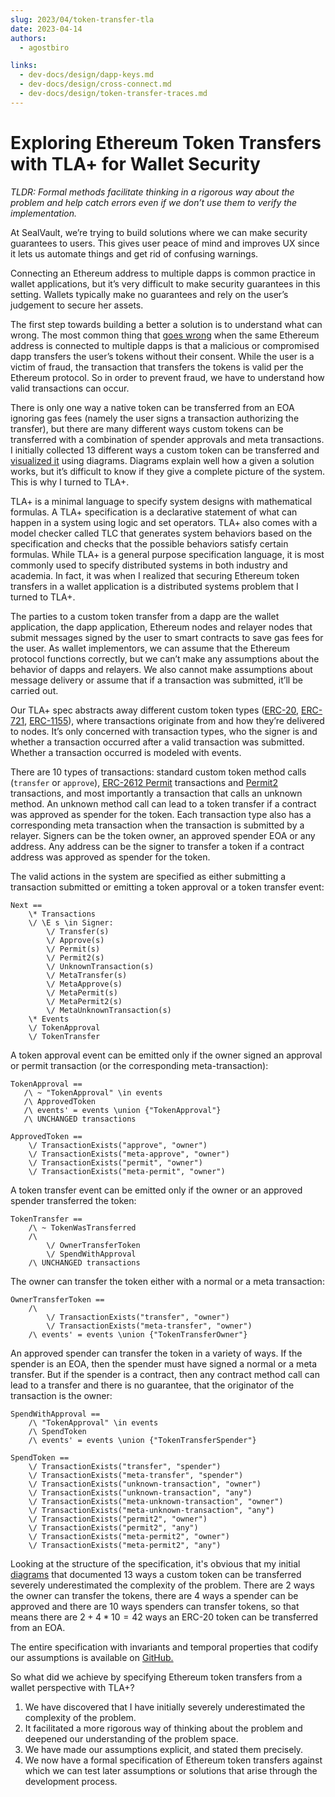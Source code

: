 ```yaml
---
slug: 2023/04/token-transfer-tla
date: 2023-04-14
authors:
  - agostbiro

links:
  - dev-docs/design/dapp-keys.md
  - dev-docs/design/cross-connect.md
  - dev-docs/design/token-transfer-traces.md
---
```


# Exploring Ethereum Token Transfers with TLA+ for Wallet Security


 _TLDR: Formal methods facilitate thinking in a rigorous way about the problem
 and help catch errors even if we don’t use them to verify the implementation._

<!-- more -->

At SealVault, we’re trying to build solutions where we can make security
guarantees to users. This gives user peace of mind and improves UX since it lets
us automate things and get rid of confusing warnings.

Connecting an Ethereum address to multiple dapps is common practice in wallet
applications, but it’s very difficult to make security guarantees in this
setting. Wallets typically make no guarantees and rely on the user’s judgement
to secure her assets.

The first step towards building a better a solution is to understand what can
wrong. The most common thing that [goes
wrong](/dev-docs/design/attack-tree/#approval-spoofing) when the same Ethereum
address is connected to multiple dapps is that a malicious or compromised dapp
transfers the user’s tokens without their consent. While the user is a victim of
fraud, the transaction that transfers the tokens is valid per the Ethereum
protocol. So in order to prevent fraud, we have to understand how valid
transactions can occur.

There is only one way a native token can be transferred from an EOA ignoring gas
fees (namely the user signs a transaction authorizing the transfer), but there
are many different ways custom tokens can be transferred with a combination of
spender approvals and meta transactions. I initially collected 13 different ways
a custom token can be transferred and [visualized
it](/dev-docs/design/token-transfer-traces/#custom-token-transfer) using
diagrams. Diagrams explain well how a given a solution works, but it’s difficult
to know if they give a complete picture of the system. This is why I turned to
TLA+.

TLA+ is a minimal language to specify system designs with mathematical formulas.
A TLA+ specification is a declarative statement of what can happen in a system
using logic and set operators. TLA+ also comes with a model checker called TLC
that generates system behaviors based on the specification and checks that the
possible behaviors satisfy certain formulas. While TLA+ is a general purpose
specification language, it is most commonly used to specify distributed systems
in both industry and academia. In fact, it was when I realized that securing
Ethereum token transfers in a wallet application is a distributed systems
problem that I turned to TLA+.

The parties to a custom token transfer from a dapp are the wallet application,
the dapp application, Ethereum nodes and relayer nodes that submit messages
signed by the user to smart contracts to save gas fees for the user. As wallet
implementors, we can assume that the Ethereum protocol functions correctly, but
we can’t make any assumptions about the behavior of dapps and relayers. We also
cannot make assumptions about message delivery or assume that if a transaction
was submitted, it’ll be carried out.

Our TLA+ spec abstracts away different custom token types
([ERC-20](https://eips.ethereum.org/EIPS/eip-20),
[ERC-721](https://eips.ethereum.org/EIPS/eip-721),
[ERC-1155](https://eips.ethereum.org/EIPS/eip-1155)), where transactions
originate from and how they’re
delivered to nodes. It’s only concerned with transaction types, who the signer
is and whether a transaction occurred after a valid transaction was submitted.
Whether a transaction occurred is modeled with events.

There are 10 types of transactions: standard custom token method calls
(`transfer` or `approve`), [ERC-2612
Permit](http://localhost:8000/dev-docs/design/token-transfer-traces/#permit)
transactions and
[Permit2](http://localhost:8000/dev-docs/design/token-transfer-traces/#permit2)
transactions, and most importantly a transaction that calls an unknown method.
An unknown method call can lead to a token transfer if a contract was approved
as spender for the token. Each transaction type also has a corresponding meta
transaction when the transaction is submitted by a relayer. Signers can be the
token owner, an approved spender EOA or any address. Any address can be the
signer to transfer a token if a contract address was approved as spender for the
token.

The valid actions in the system are specified as either submitting a transaction
submitted or emitting a token approval or a token transfer event:

```tla+
Next ==
    \* Transactions
    \/ \E s \in Signer:
        \/ Transfer(s)
        \/ Approve(s)
        \/ Permit(s)
        \/ Permit2(s)
        \/ UnknownTransaction(s)
        \/ MetaTransfer(s)
        \/ MetaApprove(s)
        \/ MetaPermit(s)
        \/ MetaPermit2(s)
        \/ MetaUnknownTransaction(s)
    \* Events
    \/ TokenApproval
    \/ TokenTransfer
```

A token approval event can be emitted only if the owner signed an approval or
permit transaction (or the corresponding meta-transaction):

```tla+
TokenApproval ==
   /\ ~ "TokenApproval" \in events
   /\ ApprovedToken
   /\ events' = events \union {"TokenApproval"}
   /\ UNCHANGED transactions

ApprovedToken ==
    \/ TransactionExists("approve", "owner")
    \/ TransactionExists("meta-approve", "owner")
    \/ TransactionExists("permit", "owner")
    \/ TransactionExists("meta-permit", "owner")
```

A token transfer event can be emitted only if the owner or an approved spender
transferred the token:

```tla+
TokenTransfer ==
    /\ ~ TokenWasTransferred
    /\
        \/ OwnerTransferToken
        \/ SpendWithApproval
    /\ UNCHANGED transactions
```

The owner can transfer the token either with a normal or a meta transaction:

```tla+
OwnerTransferToken ==
    /\
        \/ TransactionExists("transfer", "owner")
        \/ TransactionExists("meta-transfer", "owner")
    /\ events' = events \union {"TokenTransferOwner"}
```

An approved spender can transfer the token in a variety of ways. If the spender
is an EOA, then the spender must have signed a normal or a meta transfer.
But if the spender is a contract, then any contract method call can lead to a
transfer and there is no guarantee, that the originator of the transaction is
the owner:

```tla+
SpendWithApproval ==
    /\ "TokenApproval" \in events
    /\ SpendToken
    /\ events' = events \union {"TokenTransferSpender"}

SpendToken ==
    \/ TransactionExists("transfer", "spender")
    \/ TransactionExists("meta-transfer", "spender")
    \/ TransactionExists("unknown-transaction", "owner")
    \/ TransactionExists("unknown-transaction", "any")
    \/ TransactionExists("meta-unknown-transaction", "owner")
    \/ TransactionExists("meta-unknown-transaction", "any")
    \/ TransactionExists("permit2", "owner")
    \/ TransactionExists("permit2", "any")
    \/ TransactionExists("meta-permit2", "owner")
    \/ TransactionExists("meta-permit2", "any")
```

Looking at the structure of the specification, it's obvious that my initial
[diagrams](/dev-docs/design/token-transfer-traces) that documented 13 ways a custom token can be transferred severely
underestimated the complexity of the problem. There are 2 ways the owner can
transfer the tokens, there are 4 ways a spender can be approved and there are 10
ways spenders can transfer tokens, so that means there are $2 + 4 * 10 =
42$ ways an ERC-20 token can be transferred from an EOA.

The entire specification with invariants and temporal properties that codify our
assumptions is available on [GitHub.](https://github.com/sealvault/sealvault/blob/main/tools/tla/TokenTransfer.tla)

So what did we achieve by specifying Ethereum token transfers from a wallet
perspective with TLA+?

1. We have discovered that I have initially severely underestimated the
   complexity of the problem.
1. It facilitated a more rigorous way of thinking about the problem and deepened
   our understanding of the problem space.
1. We have made our assumptions explicit, and stated them precisely.
1. We now have a formal specification of Ethereum token transfers against which
   we can test later assumptions or solutions that arise through the development
   process.